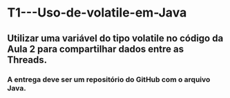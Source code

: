# T1---Uso-de-volatile-em-Java
 ##  Utilizar uma variável do tipo volatile no código da Aula 2 para compartilhar dados entre as Threads.

### A entrega deve ser um repositório do GitHub com o arquivo Java.
